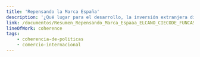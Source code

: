 ```yaml
---
title: 'Repensando la Marca España'
description: '¿Qué lugar para el desarrollo, la inversión extranjera directa y la cooperación al desarrollo?'
link: /documentos/Resumen_Repensando_Marca_Espaaa_ELCANO_CIECODE_FUNCAS.pdf
lineOfWork: coherence
tags:
    - coherencia-de-politicas
    - comercio-internacional
---
```

